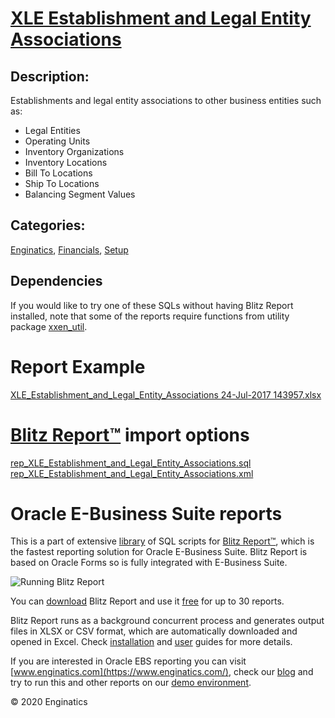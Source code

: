# [XLE Establishment and Legal Entity Associations](https://www.enginatics.com/reports/xle-establishment-and-legal-entity-associations/)
## Description: 
Establishments and legal entity associations to other business entities such as:

- Legal Entities
- Operating Units
- Inventory Organizations
- Inventory Locations
- Bill To Locations
- Ship To Locations
- Balancing Segment Values
## Categories: 
[Enginatics](https://www.enginatics.com/library/?pg=1&category[]=Enginatics), [Financials](https://www.enginatics.com/library/?pg=1&category[]=Financials), [Setup](https://www.enginatics.com/library/?pg=1&category[]=Setup)
## Dependencies
If you would like to try one of these SQLs without having Blitz Report installed, note that some of the reports require functions from utility package [xxen_util](https://www.enginatics.com/xxen_util/true).
# Report Example
[XLE_Establishment_and_Legal_Entity_Associations 24-Jul-2017 143957.xlsx](https://www.enginatics.com/example/xle-establishment-and-legal-entity-associations/)
# [Blitz Report™](https://www.enginatics.com/blitz-report/) import options
[rep_XLE_Establishment_and_Legal_Entity_Associations.sql](https://www.enginatics.com/export/xle-establishment-and-legal-entity-associations/)\
[rep_XLE_Establishment_and_Legal_Entity_Associations.xml](https://www.enginatics.com/xml/xle-establishment-and-legal-entity-associations/)
# Oracle E-Business Suite reports

This is a part of extensive [library](https://www.enginatics.com/library/) of SQL scripts for [Blitz Report™](https://www.enginatics.com/blitz-report/), which is the fastest reporting solution for Oracle E-Business Suite. Blitz Report is based on Oracle Forms so is fully integrated with E-Business Suite. 

![Running Blitz Report](https://www.enginatics.com/wp-content/uploads/2018/01/Running-blitz-report.png) 

You can [download](https://www.enginatics.com/download/) Blitz Report and use it [free](https://www.enginatics.com/pricing/) for up to 30 reports. 

Blitz Report runs as a background concurrent process and generates output files in XLSX or CSV format, which are automatically downloaded and opened in Excel. Check [installation](https://www.enginatics.com/installation-guide/) and [user](https://www.enginatics.com/user-guide/) guides for more details.

If you are interested in Oracle EBS reporting you can visit [www.enginatics.com](https://www.enginatics.com/), check our [blog](https://www.enginatics.com/blog/) and try to run this and other reports on our [demo environment](http://demo.enginatics.com/).

© 2020 Enginatics